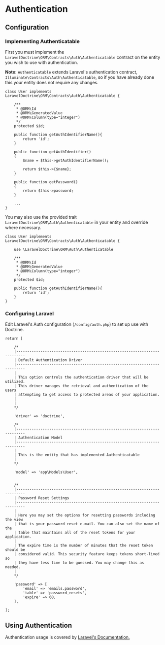 # Authentication

## Configuration

### Implementing Authenticatable
 
First you must implement the `LaravelDoctrine\ORM\Contracts\Auth\Authenticatable` contract on the entity you wish to use with authentication.

**Note:** `Authenticatable` extends Laravel's authentication contract, `Illuminate\Contracts\Auth\Authenticatable`, so if you have already done this your entity does not require any changes.

```
class User implements LaravelDoctrine\ORM\Contracts\Auth\Authenticatable {

    /**
     * @ORM\Id
     * @ORM\GeneratedValue
     * @ORM\Column(type="integer")
     */
    protected $id;
    
    public function getAuthIdentifierName(){
        return 'id';
    }

    public function getAuthIdentifier()
    {
        $name = $this->getAuthIdentifierName();

        return $this->{$name};
    }
    
    public function getPassword()
    {
        return $this->password;
    }

    ...
}
```

You may also use the provided trait `LaravelDoctrine\ORM\Auth\Authenticatable` in your entity and override where necessary.


```
class User implements LaravelDoctrine\ORM\Contracts\Auth\Authenticatable {
    
    use \LaravelDoctrine\ORM\Auth\Authenticatable
    
    /**
     * @ORM\Id
     * @ORM\GeneratedValue
     * @ORM\Column(type="integer")
     */
    protected $id;

    public function getAuthIdentifierName(){
        return 'id';
    }
}
```

### Configuring Laravel

Edit Laravel's Auth configuration (`/config/auth.php`) to set up use with Doctrine.

```
return [

	/*
	|--------------------------------------------------------------------------
	| Default Authentication Driver
	|--------------------------------------------------------------------------
	|
	| This option controls the authentication driver that will be utilized.
	| This driver manages the retrieval and authentication of the users
	| attempting to get access to protected areas of your application.
	|
	|
	*/

	'driver' => 'doctrine',

	/*
	|--------------------------------------------------------------------------
	| Authentication Model
	|--------------------------------------------------------------------------
	|
	| This is the entity that has implemented Authenticatable
	|
	*/

	'model' => 'app\Models\User',


	/*
	|--------------------------------------------------------------------------
	| Password Reset Settings
	|--------------------------------------------------------------------------
	|
	| Here you may set the options for resetting passwords including the view
	| that is your password reset e-mail. You can also set the name of the
	| table that maintains all of the reset tokens for your application.
	|
	| The expire time is the number of minutes that the reset token should be
	| considered valid. This security feature keeps tokens short-lived so
	| they have less time to be guessed. You may change this as needed.
	|
	*/

	'password' => [
		'email' => 'emails.password',
		'table' => 'password_resets',
		'expire' => 60,
	],

];
```

## Using Authentication

Authentication usage is covered by [Laravel's Documentation.](http://laravel.com/docs/5.1/authentication)